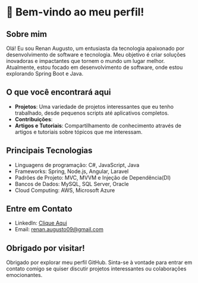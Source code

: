 # 👋 Bem-vindo ao meu perfil!

## Sobre mim
Olá! Eu sou Renan Augusto, um entusiasta da tecnologia apaixonado por desenvolvimento de software e tecnologia. Meu objetivo é criar soluções inovadoras e impactantes que tornem o mundo um lugar melhor. Atualmente, estou focado em desenvolvimento de software, onde estou explorando Spring Boot e Java.

## O que você encontrará aqui
- **Projetos**: Uma variedade de projetos interessantes que eu tenho trabalhado, desde pequenos scripts até aplicativos completos.
- **Contribuições**: 
- **Artigos e Tutoriais**: Compartilhamento de conhecimento através de artigos e tutoriais sobre tópicos que me interessam.

## Principais Tecnologias
- Linguagens de programação: C#, JavaScript, Java
- Frameworks: Spring, Node.js, Angular, Laravel
- Padrões de Projeto: MVC, MVVM e Injeção de Dependência(DI)
- Bancos de Dados: MySQL, SQL Server, Oracle
- Cloud Computing: AWS, Microsoft Azure

## Entre em Contato
- LinkedIn: [Clique Aqui](https://www.linkedin.com/in/renan-augusto-da-silva/)
- Email: renan.augusto09@gmail.com

## Obrigado por visitar!
Obrigado por explorar meu perfil GitHub. Sinta-se à vontade para entrar em contato comigo se quiser discutir projetos interessantes ou colaborações emocionantes.
